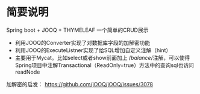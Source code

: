 # 简要说明
Spring boot + JOOQ + THYMELEAF 一个简单的CRUD展示

* 利用JOOQ的Converter实现了对数据库字段的加解密功能
* 利用JOOQ的ExecuteListner实现了给SQL增加自定义注解（hint）
 * 主要用于Mycat。比如select或者show前面加上 /*balance*/注解，可以使得Spring项目中注解Transactional（ReadOnly=true）方法中的查询sql也访问readNode
 
加解密的启发： https://github.com/jOOQ/jOOQ/issues/3078
